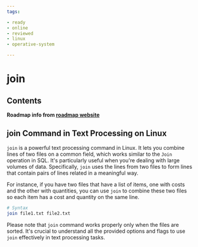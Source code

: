 ```yaml
---
tags:

- ready
- online
- reviewed
- linux
- operative-system

---
```

# join

## Contents

__Roadmap info from [roadmap website](https://roadmap.sh/linux/text-processing/join)__

## join Command in Text Processing on Linux

`join` is a powerful text processing command in Linux. It lets you combine lines of two files on a common field, which works similar to the `Join` operation in SQL. It's particularly useful when you're dealing with large volumes of data. Specifically, `join` uses the lines from two files to form lines that contain pairs of lines related in a meaningful way.

For instance, if you have two files that have a list of items, one with costs and the other with quantities, you can use `join` to combine these two files so each item has a cost and quantity on the same line.

```bash
# Syntax
join file1.txt file2.txt

```

Please note that `join` command works properly only when the files are sorted.
It's crucial to understand all the provided options and flags to use `join` effectively in text processing tasks.
